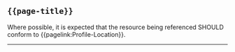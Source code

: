 ## <code>{{page-title}}</code>

Where possible, it is expected that the resource being referenced SHOULD conform to {{pagelink:Profile-Location}}.

---

